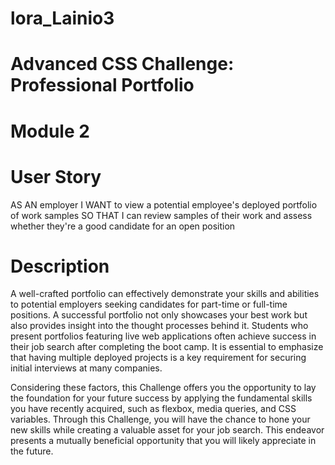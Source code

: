 # lora_Lainio3
# Advanced CSS Challenge: Professional Portfolio
# Module 2


# User Story
AS AN employer
I WANT to view a potential employee's deployed portfolio of work samples
SO THAT I can review samples of their work and assess whether they're a good candidate for an open position

# Description
A well-crafted portfolio can effectively demonstrate your skills and abilities to potential employers seeking candidates for part-time or full-time positions. A successful portfolio not only showcases your best work but also provides insight into the thought processes behind it. Students who present portfolios featuring live web applications often achieve success in their job search after completing the boot camp. It is essential to emphasize that having multiple deployed projects is a key requirement for securing initial interviews at many companies.

Considering these factors, this Challenge offers you the opportunity to lay the foundation for your future success by applying the fundamental skills you have recently acquired, such as flexbox, media queries, and CSS variables. Through this Challenge, you will have the chance to hone your new skills while creating a valuable asset for your job search. This endeavor presents a mutually beneficial opportunity that you will likely appreciate in the future.


